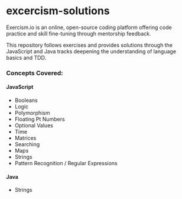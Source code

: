 # excercism-solutions

Exercism.io is an online, open-source coding platform offering code practice and skill fine-tuning through mentorship feedback.

This repository follows exercises and provides solutions through the JavaScript and Java tracks deepening the understanding of language basics and TDD. 

### Concepts Covered:

#### JavaScript
* Booleans
* Logic
* Polymorphism
* Floating Pt Numbers
* Optional Values
* Time
* Matrices
* Searching
* Maps
* Strings
* Pattern Recognition / Regular Expressions

#### Java
* Strings
